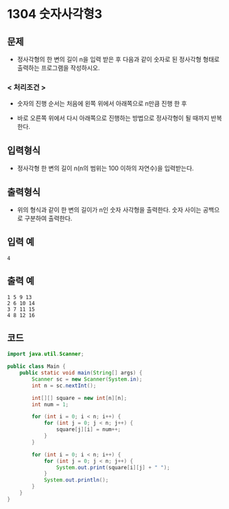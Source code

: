 # 1304 숫자사각형3

## 문제
* 정사각형의 한 변의 길이 n을 입력 받은 후 다음과 같이 숫자로 된 정사각형 형태로 출력하는 프로그램을 작성하시오. 

### < 처리조건 > 

* 숫자의 진행 순서는 처음에 왼쪽 위에서 아래쪽으로 n만큼 진행 한 후 

* 바로 오른쪽 위에서 다시 아래쪽으로 진행하는 방법으로 정사각형이 될 때까지 반복한다.

## 입력형식

* 정사각형 한 변의 길이 n(n의 범위는 100 이하의 자연수)을 입력받는다.

## 출력형식
* 위의 형식과 같이 한 변의 길이가 n인 숫자 사각형을 출력한다. 숫자 사이는 공백으로 구분하여 출력한다.

## 입력 예
```
4
```

## 출력 예
```
1 5 9 13
2 6 10 14
3 7 11 15
4 8 12 16
```

## 코드
```java
import java.util.Scanner;

public class Main {
    public static void main(String[] args) {
        Scanner sc = new Scanner(System.in);
        int n = sc.nextInt();

        int[][] square = new int[n][n];
        int num = 1;

        for (int i = 0; i < n; i++) {
            for (int j = 0; j < n; j++) {
                square[j][i] = num++;
            }
        }

        for (int i = 0; i < n; i++) {
            for (int j = 0; j < n; j++) {
                System.out.print(square[i][j] + " ");
            }
            System.out.println();
        }
    }
}
```